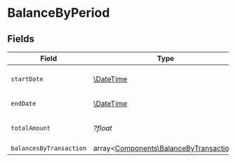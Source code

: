 # BalanceByPeriod


## Fields

| Field                                                                                     | Type                                                                                      | Required                                                                                  | Description                                                                               | Example                                                                                   |
| ----------------------------------------------------------------------------------------- | ----------------------------------------------------------------------------------------- | ----------------------------------------------------------------------------------------- | ----------------------------------------------------------------------------------------- | ----------------------------------------------------------------------------------------- |
| `startDate`                                                                               | [\DateTime](https://www.php.net/manual/en/class.datetime.php)                             | :heavy_minus_sign:                                                                        | Start date of the period.                                                                 | 2024-01-01                                                                                |
| `endDate`                                                                                 | [\DateTime](https://www.php.net/manual/en/class.datetime.php)                             | :heavy_minus_sign:                                                                        | End date of the period.                                                                   | 2024-01-30                                                                                |
| `totalAmount`                                                                             | *?float*                                                                                  | :heavy_minus_sign:                                                                        | Total amount of the period.                                                               | 1500                                                                                      |
| `balancesByTransaction`                                                                   | array<[Components\BalanceByTransaction](../../Models/Components/BalanceByTransaction.md)> | :heavy_minus_sign:                                                                        | N/A                                                                                       |                                                                                           |